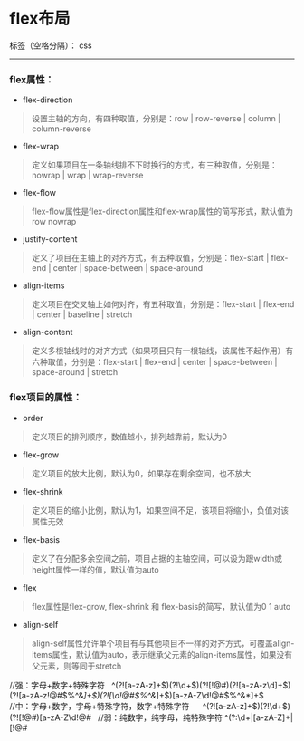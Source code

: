 ﻿# flex布局

标签（空格分隔）： css

---

### flex属性：

* flex-direction
> 设置主轴的方向，有四种取值，分别是：row | row-reverse | column | column-reverse

* flex-wrap
> 定义如果项目在一条轴线排不下时换行的方式，有三种取值，分别是：nowrap | wrap | wrap-reverse

* flex-flow
> flex-flow属性是flex-direction属性和flex-wrap属性的简写形式，默认值为row nowrap

* justify-content
> 定义了项目在主轴上的对齐方式，有五种取值，分别是：flex-start | flex-end | center | space-between | space-around

* align-items
> 定义项目在交叉轴上如何对齐，有五种取值，分别是：flex-start | flex-end | center | baseline | stretch

* align-content
> 定义多根轴线时的对齐方式（如果项目只有一根轴线，该属性不起作用）有六种取值，分别是：flex-start | flex-end | center | space-between | space-around | stretch

### flex项目的属性：

* order
> 定义项目的排列顺序，数值越小，排列越靠前，默认为0

* flex-grow
> 定义项目的放大比例，默认为0，如果存在剩余空间，也不放大

* flex-shrink
> 定义项目的缩小比例，默认为1，如果空间不足，该项目将缩小，负值对该属性无效

* flex-basis
> 定义了在分配多余空间之前，项目占据的主轴空间，可以设为跟width或height属性一样的值，默认值为auto

* flex
> flex属性是flex-grow, flex-shrink 和 flex-basis的简写，默认值为0 1 auto

* align-self
> align-self属性允许单个项目有与其他项目不一样的对齐方式，可覆盖align-items属性，默认值为auto，表示继承父元素的align-items属性，如果没有父元素，则等同于stretch



//强：字母+数字+特殊字符 
 ^(?![a-zA-z]+$)(?!\d+$)(?![!@#$%^&*]+$)(?![a-zA-z\d]+$)(?![a-zA-z!@#$%^&*]+$)(?![\d!@#$%^&*]+$)[a-zA-Z\d!@#$%^&*]+$
    
     
//中：字母+数字，字母+特殊字符，数字+特殊字符
     ^(?![a-zA-z]+$)(?!\d+$)(?![!@#$%^&*]+$)[a-zA-Z\d!@#$%^&*]+$
 
//弱：纯数字，纯字母，纯特殊字符
^(?:\d+|[a-zA-Z]+|[!@#$%^&*]+)$

